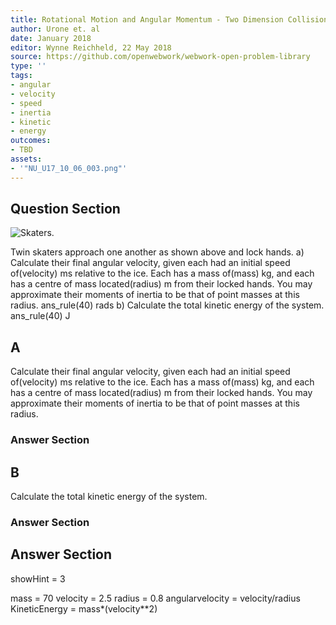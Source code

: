```yaml
---
title: Rotational Motion and Angular Momentum - Two Dimension Collisions
author: Urone et. al
date: January 2018
editor: Wynne Reichheld, 22 May 2018
source: https://github.com/openwebwork/webwork-open-problem-library
type: ''
tags:
- angular
- velocity
- speed
- inertia
- kinetic
- energy
outcomes:
- TBD
assets:
- '"NU_U17_10_06_003.png"'
---
```


## Question Section 

![Skaters.]("NU_U17_10_06_003.png")

Twin skaters approach one another as shown above and lock hands. 
a) Calculate their final angular velocity, given each had an initial speed of(velocity) ms relative to the ice. Each has a mass of(mass) kg, and each has a centre of mass located(radius) m from their locked hands. You may approximate their moments of inertia to be that of point masses at this radius. 
ans_rule(40) rads
b) Calculate the total kinetic energy of the system.
ans_rule(40) J

## A
Calculate their final angular velocity, given each had an initial speed of(velocity) ms relative to the ice. Each has a mass of(mass) kg, and each has a centre of mass located(radius) m from their locked hands. You may approximate their moments of inertia to be that of point masses at this radius. 
### Answer Section
## B
Calculate the total kinetic energy of the system.
### Answer Section


## Answer Section

showHint = 3

mass = 70
velocity = 2.5
radius = 0.8
angularvelocity = velocity/radius
KineticEnergy = mass*(velocity**2)